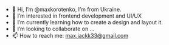 - 👋 Hi, I’m @maxkorotenko, I’m from Ukraine. 
- 👀 I’m interested in frontend development and UI/UX
- 🌱 I’m currently learning how to create a design and layout it.
- 💞️ I’m looking to collaborate on ...
- 📫 How to reach me: max.jackk33@gmail.com 

<!---
maxkorotenko/maxkorotenko is a ✨ special ✨ repository because its `README.md` (this file) appears on your GitHub profile.
You can click the Preview link to take a look at your changes.
--->
